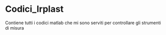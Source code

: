 # Codici_Irplast
Contiene tutti i codici matlab che mi sono serviti per controllare gli strumenti di misura
